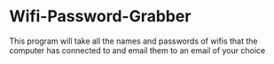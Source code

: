 # Wifi-Password-Grabber
This program will take all the names and passwords of wifis that the computer has connected to and email them to an email of your choice
